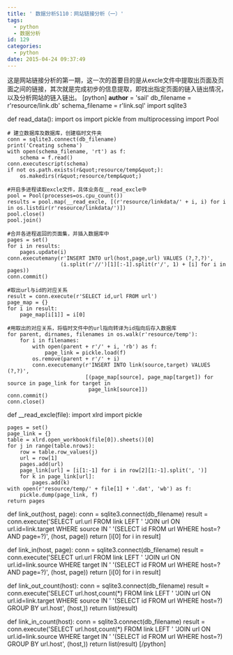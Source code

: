 ```yaml
---
title: ' 数据分析S110：网站链接分析（一）'
tags:
  - python
  - 数据分析
id: 129
categories:
  - python
date: 2015-04-24 09:37:49
---
```


这是网站链接分析的第一期，这一次的首要目的是从excle文件中提取出页面及页面之间的链接，其次就是完成初步的信息提取，即找出指定页面的链入链出情况，以及分析网站的链入链出。
[python]
__author__ = 'sail'
db_filename = r'resource/link.db'
schema_filename = r'link.sql'
import sqlite3

def read_data():
    import os
    import pickle
    from multiprocessing import Pool

    # 建立数据库及数据库，创建临时文件夹
    conn = sqlite3.connect(db_filename)
    print('Creating schema')
    with open(schema_filename, 'rt') as f:
        schema = f.read()
    conn.executescript(schema)
    if not os.path.exists(r&quot;resource/temp&quot;):
        os.makedirs(r&quot;resource/temp&quot;)

    #开启多进程读取excle文件，具体业务在__read_excle中
    pool = Pool(processes=os.cpu_count())
    results = pool.map(__read_excle, [(r'resource/linkdata/' + i, i) for i in os.listdir(r'resource/linkdata/')])
    pool.close()
    pool.join()

    #合并各进程返回的页面集，并插入数据库中
    pages = set()
    for i in results:
        pages.update(i)
    conn.executemany(r'INSERT INTO url(host,page,url) VALUES (?,?,?)',
                     (i.split(r'//')[1][:-1].split(r'/', 1) + [i] for i in pages))
    conn.commit()

    #取出url与id的对应关系
    result = conn.execute(r'SELECT id,url FROM url')
    page_map = {}
    for i in result:
        page_map[i[1]] = i[0]

    #用取出的对应关系，将临时文件中的url指向转译为id指向后存入数据库
    for parent, dirnames, filenames in os.walk(r'resource/temp'):
        for i in filenames:
            with open(parent + r'/' + i, 'rb') as f:
                page_link = pickle.load(f)
            os.remove(parent + r'/' + i)
            conn.executemany(r'INSERT INTO link(source,target) VALUES (?,?)',
                             [(page_map[source], page_map[target]) for source in page_link for target in
                              page_link[source]])
    conn.commit()
    conn.close()

def __read_excle(file):
    import xlrd
    import pickle

    pages = set()
    page_link = {}
    table = xlrd.open_workbook(file[0]).sheets()[0]
    for j in range(table.nrows):
        row = table.row_values(j)
        url = row[1]
        pages.add(url)
        page_link[url] = [i[1:-1] for i in row[2][1:-1].split(', ')]
        for k in page_link[url]:
            pages.add(k)
    with open(r'resource/temp/' + file[1] + '.dat', 'wb') as f:
        pickle.dump(page_link, f)
    return pages

def link_out(host, page):
    conn = sqlite3.connect(db_filename)
    result = conn.execute('SELECT url.url FROM link LEFT '
                          'JOIN url ON url.id=link.target WHERE source IN '
                          '(SELECT id FROM url WHERE host=? AND page=?)', (host, page))
    return [i[0] for i in result]

def link_in(host, page):
    conn = sqlite3.connect(db_filename)
    result = conn.execute('SELECT url.url FROM link LEFT '
                          'JOIN url ON url.id=link.source WHERE target IN '
                          '(SELECT id FROM url WHERE host=? AND page=?)', (host, page))
    return [i[0] for i in result]

def link_out_count(host):
    conn = sqlite3.connect(db_filename)
    result = conn.execute('SELECT url.host,count(*) FROM link LEFT '
                          'JOIN url ON url.id=link.target WHERE source IN '
                          '(SELECT id FROM url WHERE host=?) GROUP BY url.host', (host,))
    return list(result)

def link_in_count(host):
    conn = sqlite3.connect(db_filename)
    result = conn.execute('SELECT url.host,count(*) FROM link LEFT '
                          'JOIN url ON url.id=link.source WHERE target IN '
                          '(SELECT id FROM url WHERE host=?) GROUP BY url.host', (host,))
    return list(result)
[/python]